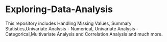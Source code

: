 # Exploring-Data-Analysis
This repository includes Handling Missing Values, Summary Statistics,Univariate Analysis - Numerical, Univariate Analysis - Categorical,Multivariate Analysis and Correlation Analysis and much more.
